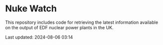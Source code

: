 # Nuke Watch

This repository includes code for retrieving the latest information available on the output of EDF nuclear power plants in the UK.

Last updated: 2024-08-06 03:14